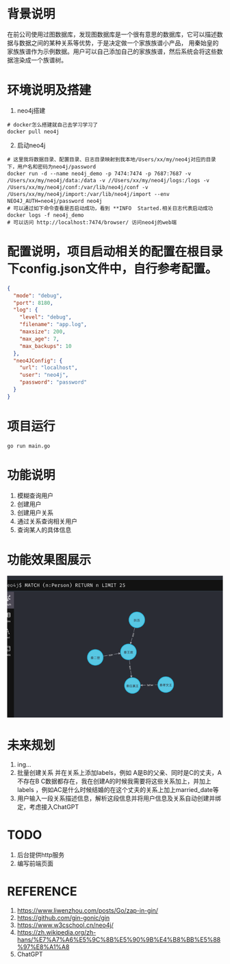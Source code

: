 # 背景说明

在前公司使用过图数据库，发现图数据库是一个很有意思的数据库，它可以描述数据与数据之间的某种关系等优势，于是决定做一个家族族谱小产品，
用秦始皇的家族族谱作为示例数据。用户可以自己添加自己的家族族谱，然后系统会将这些数据渲染成一个族谱树。

# 环境说明及搭建

1. neo4j搭建

```shell
# docker怎么搭建就自己去学习学习了
docker pull neo4j
```

2. 启动neo4j

```shell
# 这里我将数据目录、配置目录、日志目录映射到我本地/Users/xx/my/neo4j对应的目录下，用户名和密码为neo4j/password
docker run -d --name neo4j_demo -p 7474:7474 -p 7687:7687 -v /Users/xx/my/neo4j/data:/data -v //Users/xx/my/neo4j/logs:/logs -v /Users/xx/my/neo4j/conf:/var/lib/neo4j/conf -v /Users/xx/my/neo4j/import:/var/lib/neo4j/import --env NEO4J_AUTH=neo4j/password neo4j
# 可以通过如下命令查看是否启动成功，看到 **INFO  Started.相关日志代表启动成功
docker logs -f neo4j_demo
# 可以访问 http://localhost:7474/browser/ 访问neo4j的web端
```

# 配置说明，项目启动相关的配置在根目录下config.json文件中，自行参考配置。

```json
{
  "mode": "debug",
  "port": 8180,
  "log": {
    "level": "debug",
    "filename": "app.log",
    "maxsize": 200,
    "max_age": 7,
    "max_backups": 10
  },
  "neo4JConfig": {
    "url": "localhost",
    "user": "neo4j",
    "password": "password"
  }
}
```

# 项目运行

```shell
go run main.go
```

# 功能说明

1. 模糊查询用户
2. 创建用户
3. 创建用户关系
4. 通过关系查询相关用户
5. 查询某人的具体信息
# 功能效果图展示
![img.png](doc/images/img.png)

# 未来规划

1. ing...
2. 批量创建关系 并在关系上添加labels，例如 A是B的父亲、同时是C的丈夫，A不存在B C数据都存在，我在创建A的时候我需要将这些关系加上，并加上labels
   ，例如AC是什么时候结婚的在这个丈夫的关系上加上married_date等
3. 用户输入一段关系描述信息，解析这段信息并将用户信息及关系自动创建并绑定，考虑接入ChatGPT

# TODO

1. 后台提供http服务
2. 编写前端页面

# REFERENCE

1. https://www.liwenzhou.com/posts/Go/zap-in-gin/
2. https://github.com/gin-gonic/gin
3. https://www.w3cschool.cn/neo4j/
4. https://zh.wikipedia.org/zh-hans/%E7%A7%A6%E5%9C%8B%E5%90%9B%E4%B8%BB%E5%88%97%E8%A1%A8
5. ChatGPT